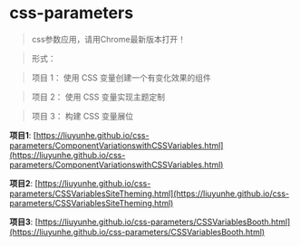 # css-parameters

> css参数应用，请用Chrome最新版本打开！

> 形式：

> 项目 1： 使用 CSS 变量创建一个有变化效果的组件

> 项目 2： 使用 CSS 变量实现主题定制

> 项目 3： 构建 CSS 变量展位


**项目1**: [https://liuyunhe.github.io/css-parameters/ComponentVariationswithCSSVariables.html](https://liuyunhe.github.io/css-parameters/ComponentVariationswithCSSVariables.html)

**项目2**: [https://liuyunhe.github.io/css-parameters/CSSVariablesSiteTheming.html](https://liuyunhe.github.io/css-parameters/CSSVariablesSiteTheming.html)

**项目3**: [https://liuyunhe.github.io/css-parameters/CSSVariablesBooth.html](https://liuyunhe.github.io/css-parameters/CSSVariablesBooth.html)
